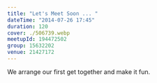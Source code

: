 ```yaml
---
title: "Let's Meet Soon ... "
dateTime: "2014-07-26 17:45"
duration: 120
cover: ./506739.webp
meetupId: 194472502
group: 15632202
venue: 21427172
---
```


We arrange our first get together and make it fun.

